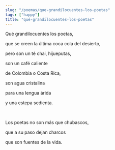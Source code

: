 ```yaml
---
slug: "/poemas/que-grandilocuentes-los-poetas"
tags: ["happy"]
title: "qué-grandilocuentes-los-poetas"
---
```

Qué grandilocuentes los poetas,

que se creen la última coca cola del desierto,

pero son un té chai, hijueputas,

son un café caliente

de Colombia o Costa Rica,

son agua cristalina

para una lengua árida

y una estepa sedienta.

&nbsp;

Los poetas no son más que chubascos,

que a su paso dejan charcos

que son fuentes de la vida.